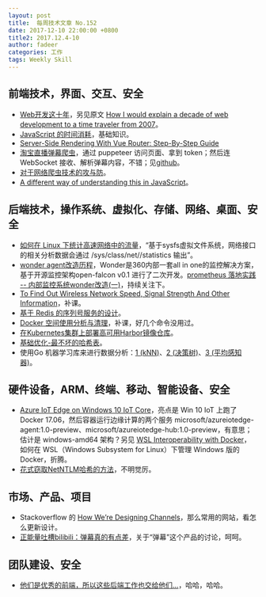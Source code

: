```yaml
---
layout: post
title:  每周技术文章 No.152
date: 2017-12-10 22:00:00 +0800
title2: 2017.12.4-10
author: fadeer
categories: 工作
tags: Weekly Skill
---
```


前端技术，界面、交互、安全
----
* [Web开发这十年](http://www.infoq.com/cn/articles/web-development-ten-years)，另见原文 [How I would explain a decade of web development to a time traveler from 2007](https://medium.freecodecamp.org/web-development-explained-to-a-time-traveler-from-ten-years-ago-600fad81170d)。
* [JavaScript 的时间消耗](https://github.com/dwqs/blog/issues/59)，基础知识。
* [Server-Side Rendering With Vue Router: Step-By-Step Guide](https://vuejsdevelopers.com/2017/12/11/vue-ssr-router/)
* [淘宝直播弹幕爬虫](https://segmentfault.com/a/1190000012355388)，通过 puppeteer 访问页面、拿到 token；然后连 WebSocket 接收、解析弹幕内容，不错；见[github](https://github.com/xiaozhongliu/taobao-live-crawler)。
* [对于网络爬虫技术的攻与防](https://www.zhuyingda.com/blog/article.html?id=17)。
* [A different way of understanding this in JavaScript](http://2ality.com/2017/12/alternate-this.html)。

后端技术，操作系统、虚拟化、存储、网络、桌面、安全
----
* [如何在 Linux 下统计高速网络中的流量](http://blog.jobbole.com/113226/)，“基于sysfs虚拟文件系统，网络接口的相关分析数据会通过 /sys/class/net/<dev>/statistics 输出”。
* [wonder agent改造历程](https://addops.cn/post/wonder_agent.html)，Wonder是360内部一套all in one的监控解决方案，基于开源监控架构open-falcon v0.1 进行了二次开发。[prometheus 落地实践 -- 内部监控系统wonder改造(一)](https://addops.cn/post/prometheus-with-wonder-1.html)，持续关注下。
* [To Find Out Wireless Network Speed, Signal Strength And Other Information](https://www.cyberciti.biz/tips/linux-find-out-wireless-network-speed-signal-strength.html)，补课。
* [基于 Redis 的序列号服务的设计](http://bbs.thankbabe.com/topic/193/%E5%9F%BA%E4%BA%8E-redis-%E7%9A%84%E5%BA%8F%E5%88%97%E5%8F%B7%E6%9C%8D%E5%8A%A1%E7%9A%84%E8%AE%BE%E8%AE%A1)。
* [Docker 空间使用分析与清理](https://yq.aliyun.com/articles/272173)，补课，好几个命令没用过。
* [在Kubernetes集群上部署高可用Harbor镜像仓库](http://tonybai.com/2017/12/08/deploy-high-availability-harbor-on-kubernetes-cluster/)。
* [基础优化-最不坏的哈希表](http://www.skywind.me/blog/archives/2006)。
* 使用Go 机器学习库来进行数据分析：[1 (kNN)](http://colobu.com/2017/12/07/One-Machine-Learning-for-Go/)、[2 (决策树)](http://colobu.com/2017/12/07/Two-Machine-Learning-for-Go/)、[3 (平均感知器)](http://colobu.com/2017/12/07/Three-Machine-Learning-for-Go/)。

硬件设备，ARM、终端、移动、智能设备、安全
----
<!--preview-end-->
* [Azure IoT Edge on Windows 10 IoT Core](http://www.cnblogs.com/dearsj001/p/AzureIoTEdge4WindowsIoTCore.html)，亮点是 Win 10 IoT 上跑了 Docker 17.06，然后容器运行边缘计算的两个服务 microsoft/azureiotedge-agent:1.0-preview、microsoft/azureiotedge-hub:1.0-preview，有意思；估计是 windows-amd64 架构？另见 [WSL Interoperability with Docker](https://blogs.technet.microsoft.com/virtualization/2017/12/08/wsl-interoperability-with-docker/)，如何在 WSL（Windows Subsystem for Linux）下管理 Windows 版的 Docker，折腾。
* [花式窃取NetNTLM哈希的方法](https://paper.seebug.org/474/)，不明觉厉。

市场、产品、项目
----
* Stackoverflow 的 [How We’re Designing Channels](https://stackoverflow.blog/2017/12/04/designing-channels/)，那么常用的网站，看怎么更新设计。
* [正能量吐槽bilibili：弹幕真的有点差](http://www.woshipm.com/pd/869551.html)，关于“弹幕”这个产品的讨论，呵呵。

团队建设、安全
----
* [他们是优秀的前端，所以这些后端工作也交给他们…](http://blog.jobbole.com/113210/)，哈哈，哈哈。




